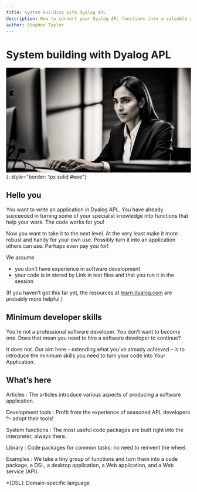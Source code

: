 ```yaml
---
title: System building with Dyalog APL
description: How to convert your Dyalog APL functions into a saleable application, package, or service.
author: Stephen Taylor
---
```

# System building with Dyalog APL

![Paula](img/paula.jpg){: style="border: 1px solid #eee"}

## Hello you


You want to write an application in Dyalog APL. 
You have already succeeded in turning some of your specialist knowledge into functions that help your work. 
The code works for you! 

Now you want to take it to the next level. 
At the very least make it more robust and handy for your own use.
Possibly turn it into an application others can use.
Perhaps even pay you for! 

We assume 

-   you don’t have experience in software development
-   your code is in stored by Link in text files and that you run it in the session

(If you haven’t got this far yet, the resources at [learn.dyalog.com](https://learn.dyalog.com) are probably more helpful.)


## Minimum developer skills

You’re not a professional software developer. 
You don’t want to *become* one. 
Does that mean you need to hire a software developer to continue?

It does not. Our aim here – extending what you’ve already achieved – is to introduce the minimum skills you need to turn your code into Your Application. 


## What’s here

Articles
: The articles introduce various aspects of producing a software application.

Development tools
: Profit from the experience of seasoned APL developers º– adopt their tools!

System functions
: The most useful code packages are built right into the interpreter, always there.

Library
: Code packages for common tasks: no need to reinvent the wheel.

Examples
: We take a tiny group of functions and turn them into a code package, a DSL, a desktop application, a Web application, and a Web service (API).

*[DSL]: Domain-specific language
<!-- 
## Setting up

RIDE (the Dyalog IDE) has all you need for writing and editing functions. 
Saved workspaces contain snapshots of all your variables and functions; even suspended evaluations.

But now we’ll set you up with tools for managing your project professionally.
Or, if you are already familiar with development environments such as VS Code, we’ll show you how to set them up to work wth Dyalog APL.

## From logic to application

We’ll step through the process of taking your coded logic and turning it into a tool, package, application or service others can use – and perhaps pay you for.

-   Manage your source code in text files
-   Document your code 
-   Log what happens when you run it
-   Trap and report errors
-   Provide a graphical user interface
-   Provide a Help subsystem
-   Provide configuration options
-   Package a desktop application for macOS or Windows
-   Provide automatic updates
-   Make your code available as a service on the Web
-   Run your code in a platform-independent container
-   Publish your service on a cloud platform -->
